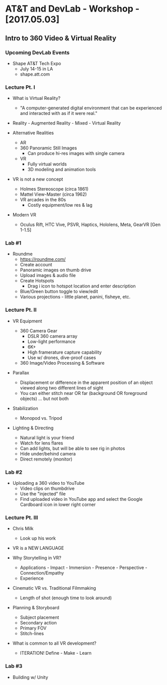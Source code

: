 # AT&T and DevLab - Workshop - [2017.05.03]

## Intro to 360 Video & Virtual Reality

### Upcoming DevLab Events

- Shape AT&T Tech Expo
  - July 14-15 in LA
  - shape.att.com

### Lecture Pt. I

- What is Virtual Reality?
  - "A computer-generated digital environment that can be experienced and interacted with as if it were real."

- Reality - Augmented Reality - Mixed - Virtual Reality

- Alternative Realities
  - AR
  - 360 Panoramic Still Images
    - Can produce hi-res images with single camera
  - VR
    - Fully virtual worlds
    - 3D modeling and animation tools

- VR is not a new concept
  - Holmes Stereoscope (circa 1861)
  - Mattel View-Master (circa 1962)
  - VR arcades in the 80s
    - Costly equipment/low res & lag

- Modern VR
  - Oculus Rift, HTC Vive, PSVR, Haptics, Hololens, Meta, GearVR [Gen 1-1.5]

### Lab #1

- Roundme
  - https://roundme.com/
  - Create account
  - Panoramic images on thumb drive
  - Upload images & audio file
  - Create Hotspots
    - Drag i icon to hotspot location and enter description
  - Blue/Green button toggle to view/edit
  - Various projections - little planet, panini, fisheye, etc. 

### Lecture Pt. II

- VR Equipment
  - 360 Camera Gear
    - DSLR 360 camera array
    - Low-light performance
    - 6K+
    - High framerature capture capability
    - Use w/ drones, dive-proof cases
  - 360 Image/Video Processing & Software

- Parallax
  - Displacement or difference in the apparent position of an object viewed along two different lines of sight
  - You can either stitch near OR far (background OR foreground objects) ... but not both 

- Stabilization
  - Monopod vs. Tripod

- Lighting & Directing
  - Natural light is your friend
  - Watch for lens flares
  - Can add lights, but will be able to see rig in photos
  - Hide under/behind camera
  - Direct remotely (monitor)

### Lab #2

- Uploading a 360 video to YouTube
  - Video clips on thumbdrive
  - Use the "injected" file
  - Find uploaded video in YouTube app and select the Google Cardboard icon in lower right corner

### Lecture Pt. III

- Chris Milk
  - Look up his work

- VR is a NEW LANGUAGE

- Why Storytelling in VR? 
  - Applications - Impact - Immersion - Presence - Perspective - Connection/Empathy
  - Experience

- Cinematic VR vs. Traditional Filmmaking 
  - Length of shot (enough time to look around)

- Planning & Storyboard
  - Subject placement
  - Secondary action
  - Primary FOV
  - Stitch-lines

- What is common to all VR development? 
  - ITERATION! Define - Make - Learn

### Lab #3

- Building w/ Unity 


        
